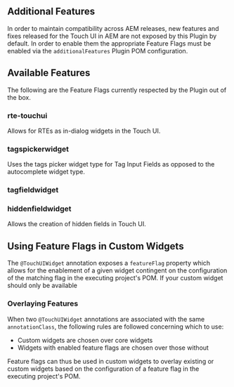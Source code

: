 ## Additional Features
In order to maintain compatibility across AEM releases, new features and fixes released for the Touch UI in AEM are 
not exposed by this Plugin by default.  In order to enable them the appropriate Feature Flags must be enabled 
via the `additionalFeatures` Plugin POM configuration.

## Available Features
The following are the Feature Flags currently respected by the Plugin out of the box.

### rte-touchui
Allows for RTEs as in-dialog widgets in the Touch UI.  

### tagspickerwidget
Uses the tags picker widget type for Tag Input Fields as opposed to the autocomplete widget type.

### tagfieldwidget

### hiddenfieldwidget
Allows the creation of hidden fields in Touch UI.

## Using Feature Flags in Custom Widgets
The `@TouchUIWidget` annotation exposes a `featureFlag` property which allows for the enablement of a given 
widget contingent on the configuration of the matching flag in the executing project's POM.  If your custom widget 
should only be available 

### Overlaying Features
When two `@TouchUIWidget` annotations are associated with the same `annotationClass`, the following rules are 
followed concerning which to use:

* Custom widgets are chosen over core widgets
* Widgets with enabled feature flags are chosen over those without

Feature flags can thus be used in custom widgets to overlay existing or custom widgets based on the configuration 
of a feature flag in the executing project's POM.